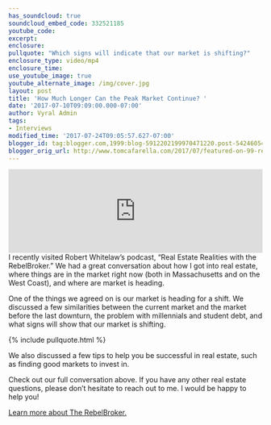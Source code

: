 ```yaml
---
has_soundcloud: true
soundcloud_embed_code: 332521185
youtube_code: 
excerpt:
enclosure:
pullquote: "Which signs will indicate that our market is shifting?"
enclosure_type: video/mp4
enclosure_time:
use_youtube_image: true
youtube_alternate_image: /img/cover.jpg
layout: post
title: 'How Much Longer Can the Peak Market Continue? '
date: '2017-07-10T09:09:00.000-07:00'
author: Vyral Admin
tags:
- Interviews
modified_time: '2017-07-24T09:05:57.627-07:00'
blogger_id: tag:blogger.com,1999:blog-5912202199970471220.post-5424605472400845430
blogger_orig_url: http://www.tomcafarella.com/2017/07/featured-on-99-real-estate-realities.html
---
```

<iframe width="100%" height="166" scrolling="no" frameborder="no" src="https://w.soundcloud.com/player/?url=https%3A//api.soundcloud.com/tracks/332521185&amp;color=ff5500"></iframe>
I recently visited Robert Whitelaw’s podcast, “Real Estate Realities with the RebelBroker.” We had a great conversation about how I got into real estate, where things are in the market right now (both in Massachusetts and on the West Coast), and where are market is heading. 

One of the things we agreed on is our market is heading for a shift. We discussed a few similarities between the current market and the market before the last downturn, the problem with millennials and student debt, and what signs will show that our market is shifting. 

{% include pullquote.html %}

We also discussed a few tips to help you be successful in real estate, such as finding good markets to invest in. 

Check out our full conversation above. If you have any other real estate questions, please don’t hesitate to reach out to me. I would be happy to help you!

[Learn more about The RebelBroker.](http://therebelbroker.com/)